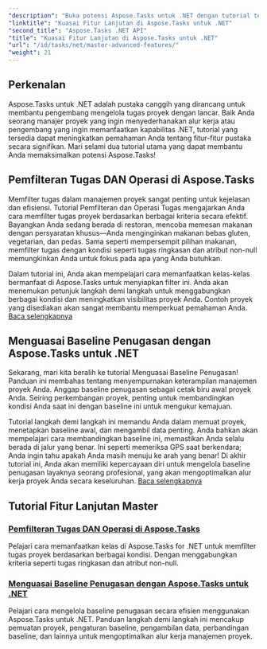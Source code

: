 ```yaml
---
"description": "Buka potensi Aspose.Tasks untuk .NET dengan tutorial tentang pemfilteran tugas, dasar penugasan, dan fitur-fitur canggih untuk manajemen proyek yang efektif."
"linktitle": "Kuasai Fitur Lanjutan di Aspose.Tasks untuk .NET"
"second_title": "Aspose.Tasks .NET API"
"title": "Kuasai Fitur Lanjutan di Aspose.Tasks untuk .NET"
"url": "/id/tasks/net/master-advanced-features/"
"weight": 21
---
```


## Perkenalan

Aspose.Tasks untuk .NET adalah pustaka canggih yang dirancang untuk membantu pengembang mengelola tugas proyek dengan lancar. Baik Anda seorang manajer proyek yang ingin menyederhanakan alur kerja atau pengembang yang ingin memanfaatkan kapabilitas .NET, tutorial yang tersedia dapat meningkatkan pemahaman Anda tentang fitur-fitur pustaka secara signifikan. Mari selami dua tutorial utama yang dapat membantu Anda memaksimalkan potensi Aspose.Tasks!

## Pemfilteran Tugas DAN Operasi di Aspose.Tasks

Memfilter tugas dalam manajemen proyek sangat penting untuk kejelasan dan efisiensi. Tutorial Pemfilteran dan Operasi Tugas mengajarkan Anda cara memfilter tugas proyek berdasarkan berbagai kriteria secara efektif. Bayangkan Anda sedang berada di restoran, mencoba memesan makanan dengan persyaratan khusus—Anda menginginkan makanan bebas gluten, vegetarian, dan pedas. Sama seperti mempersempit pilihan makanan, memfilter tugas dengan kondisi seperti tugas ringkasan dan atribut non-null memungkinkan Anda untuk fokus pada apa yang Anda butuhkan.

Dalam tutorial ini, Anda akan mempelajari cara memanfaatkan kelas-kelas bermanfaat di Aspose.Tasks untuk menyiapkan filter ini. Anda akan menemukan petunjuk langkah demi langkah untuk menggabungkan berbagai kondisi dan meningkatkan visibilitas proyek Anda. Contoh proyek yang disediakan akan sangat membantu memperkuat pemahaman Anda. [Baca selengkapnya](./task-filtering-and-operation/)

## Menguasai Baseline Penugasan dengan Aspose.Tasks untuk .NET

Sekarang, mari kita beralih ke tutorial Menguasai Baseline Penugasan! Panduan ini membahas tentang menyempurnakan keterampilan manajemen proyek Anda. Anggap baseline penugasan sebagai cetak biru awal proyek Anda. Seiring perkembangan proyek, penting untuk membandingkan kondisi Anda saat ini dengan baseline ini untuk mengukur kemajuan.

Tutorial langkah demi langkah ini memandu Anda dalam memuat proyek, menetapkan baseline awal, dan mengambil data penting. Anda bahkan akan mempelajari cara membandingkan baseline ini, memastikan Anda selalu berada di jalur yang benar. Ini seperti memeriksa GPS saat berkendara; Anda ingin tahu apakah Anda masih menuju ke arah yang benar! Di akhir tutorial ini, Anda akan memiliki kepercayaan diri untuk mengelola baseline penugasan layaknya seorang profesional, yang akan mengoptimalkan alur kerja proyek Anda secara keseluruhan. [Baca selengkapnya](./mastering-assignment-baseline/)

## Tutorial Fitur Lanjutan Master
### [Pemfilteran Tugas DAN Operasi di Aspose.Tasks](./task-filtering-and-operation/)
Pelajari cara memanfaatkan kelas di Aspose.Tasks for .NET untuk memfilter tugas proyek berdasarkan berbagai kondisi. Dengan menggabungkan kriteria seperti tugas ringkasan dan atribut non-null.
### [Menguasai Baseline Penugasan dengan Aspose.Tasks untuk .NET](./mastering-assignment-baseline/)
Pelajari cara mengelola baseline penugasan secara efisien menggunakan Aspose.Tasks untuk .NET. Panduan langkah demi langkah ini mencakup pemuatan proyek, pengaturan baseline, pengambilan data, perbandingan baseline, dan lainnya untuk mengoptimalkan alur kerja manajemen proyek.
